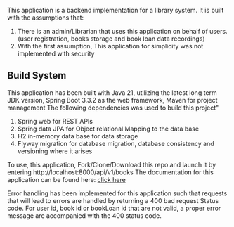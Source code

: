 This application is a backend implementation for a library system. It is built with the assumptions that:
1. There is an admin/Librarian that uses this application on behalf of users. (user registration, books storage and book loan data recordings)
2. With the first assumption, This application for simplicity was not implemented with security

## Build System
This application has been built with Java 21, utilizing the latest long term JDK version, Spring Boot 3.3.2 as the web framework, Maven for project management
The following dependencies was used to build this project"
1. Spring web for REST APIs
2. Spring data JPA for Object relational Mapping to the data base
3. H2 in-memory data base for data storage
4. Flyway migration for database migration, database consistency and versioning where it arises

To use, this application, Fork/Clone/Download this repo and launch it by entering http://localhost:8000/api/v1/books
The documentation for this application can be found here: [click here](https://documenter.getpostman.com/view/26545928/2sA3rzJC92)

Error handling has been implemented for this application such that requests that will lead to errors are handled by returning a 400 bad request Status code.
For user id, book id or bookLoan id that are not valid, a proper error message are accompanied with the 400 status code.

